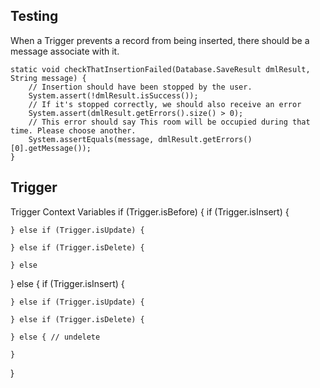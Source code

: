 ## Testing

When a Trigger prevents a record from being inserted, there should be a message associate with it.

```Apex
static void checkThatInsertionFailed(Database.SaveResult dmlResult, String message) {
    // Insertion should have been stopped by the user.
    System.assert(!dmlResult.isSuccess());
    // If it's stopped correctly, we should also receive an error
    System.assert(dmlResult.getErrors().size() > 0);
    // This error should say This room will be occupied during that time. Please choose another.
    System.assertEquals(message, dmlResult.getErrors()[0].getMessage());
}
```


## Trigger

Trigger Context Variables
if (Trigger.isBefore) {
    if (Trigger.isInsert) {

    } else if (Trigger.isUpdate) {
        
    } else if (Trigger.isDelete) {

    } else
} else {
    if (Trigger.isInsert) {

    } else if (Trigger.isUpdate) {

    } else if (Trigger.isDelete) {

    } else { // undelete

    }
}